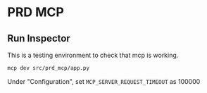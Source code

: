 # PRD MCP

## Run Inspector

This is a testing environment to check that mcp is working.

```bash
mcp dev src/prd_mcp/app.py
```

Under "Configuration", set `MCP_SERVER_REQUEST_TIMEOUT` as 100000
